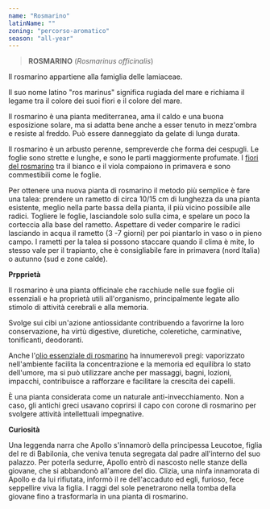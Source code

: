 ```yaml
---
name: "Rosmarino"
latinName: ""
zoning: "percorso-aromatico"
season: "all-year"
---
```


> **ROSMARINO** (*Rosmarinus officinalis*)

Il rosmarino appartiene alla famiglia delle lamiaceae.

Il suo nome latino "ros marinus" significa rugiada del
mare e richiama il legame tra il colore dei suoi fiori e il colore del
mare.

Il rosmarino è una pianta mediterranea, ama il caldo e una buona
esposizione solare, ma si adatta bene anche a esser tenuto in mezz'ombra
e resiste al freddo. Può essere danneggiato da gelate di lunga durata.

Il rosmarino è un arbusto perenne, sempreverde che forma dei cespugli.
Le foglie sono strette e lunghe, e sono le parti maggiormente profumate.
I [fiori del
rosmarino](https://www.ortodacoltivare.it/domande/la-fioritura-del-rosmarino.html) tra
il bianco e il viola compaiono in primavera e sono commestibili come le
foglie.

Per ottenere una nuova pianta di rosmarino il metodo più semplice è fare
una talea: prendere un rametto di circa 10/15 cm di lunghezza da una
pianta esistente, meglio nella parte bassa della pianta, il più vicino
possibile alle radici. Togliere le foglie, lasciandole solo sulla cima,
e spelare un poco la corteccia alla base del rametto. Aspettare di veder
comparire le radici lasciando in acqua il rametto (3 -7 giorni) per
poi piantarlo in vaso o in pieno campo. I rametti per la talea si
possono staccare quando il clima è mite, lo stesso vale per il
trapianto, che è consigliabile fare in primavera (nord Italia) o autunno
(sud e zone calde).

**Prpprietà**

Il rosmarino è una pianta officinale che racchiude nelle sue foglie oli
essenziali e ha proprietà utili all'organismo, principalmente legate
allo stimolo di attività cerebrali e alla memoria.

Svolge sui cibi un'azione antiossidante contribuendo a favorirne la loro
conservazione, ha virtù digestive, diuretiche, coleretiche, carminative,
tonificanti, deodoranti.

Anche l'[olio essenziale di
rosmarino](https://www.tuttogreen.it/olio-essenziale-di-rosmarino-proprieta-utilizzi/) ha
innumerevoli pregi: vaporizzato nell'ambiente facilita la concentrazione
e la memoria ed equilibra lo stato dell'umore, ma si può utilizzare
anche per massaggi, bagni, lozioni, impacchi, contribuisce a rafforzare
e facilitare la crescita dei capelli.

È una pianta considerata come un naturale anti-invecchiamento. Non a
caso, gli antichi greci usavano coprirsi il capo con corone di rosmarino
per svolgere attività intellettuali impegnative.

**Curiosità**

Una leggenda narra che Apollo s\'innamorò della principessa Leucotoe,
figlia del re di Babilonia, che veniva tenuta segregata dal padre
all\'interno del suo palazzo. Per poterla sedurre, Apollo entrò di
nascosto nelle stanze della giovane, che si abbandonò all\'amore del
dio. Clizia, una ninfa innamorata di Apollo e da lui rifiutata, informò
il re dell\'accaduto ed egli, furioso, fece seppellire viva la figlia. I
raggi del sole penetrarono nella tomba della giovane fino a trasformarla
in una pianta di rosmarino.
